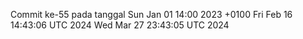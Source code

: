 Commit ke-55 pada tanggal Sun Jan 01 14:00 2023 +0100
Fri Feb 16 14:43:06 UTC 2024
Wed Mar 27 23:43:05 UTC 2024
